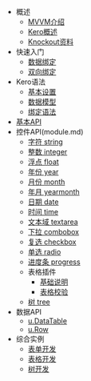 * 概述
  * [MVVM介绍](mvvm.md)
  * [Kero概述](overview.md)
  * [Knockout资料](knockout.md)
* 快速入门
  * [数据绑定](example1.md)
  * [双向绑定](example2.md)
* Kero语法
  * [基本设置](dataTableUse.md)
  * [数据模型](datatable.md)
  * [绑定语法](syntax.md)
* [基本API](core.md)
* 控件API(module.md)
  * [字符 string](string.md)
  * [整数 integer](integer.md)
  * [浮点 float](float.md)
  * [年份 year](year.md)
  * [月份 month](month.md)
  * [年月 yearmonth](yearmonth.md)
  * [日期 date](date.md)
  * [时间 time](time.md)
  * [文本域 textarea](textarea.md)
  * [下拉 combobox](combobox.md)
  * [复选 checkbox](checkbox.md)
  * [单选 radio](radio.md)
  * [进度条 progress](progress.md)
  * 表格插件
    * [基础说明](grid.md) 
    * [表格校验](gridValidate.md) 
  * [树 tree](tree.md)
* 数据API
  * [u.DataTable](udatatable.md)
  * [u.Row](row.md)
* 综合实例
  * [表单开发](dataTableForm.md)
  * [表格开发](dataTableGrid.md)
  * [树开发](dataTableTree.md)

